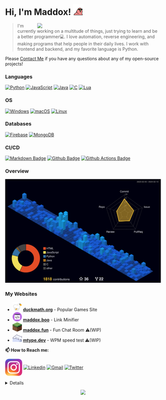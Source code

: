 # Hi, I'm Maddox! <a href = "."><img src ="./assets/birb.gif" height ="35px"></a> <!-- cool duck -->

<a href="https://github.com/maddox05"><img src="http://github-profile-summary-cards.vercel.app/api/cards/stats?username=maddox05&theme=discord_old_blurple" width="400px" align="right"/></a>


> I'm currently working on a multitude of things, just trying to learn and be a better programmer💻. I love automation, reverse engineering, and making programs that help people in their daily lives. I work with frontend and backend, and my favorite language is Python.

Please <a href="mailto:maddoxpublic@gmail.com">Contact Me</a> if you have any questions about any of my open-source projects! 
### Languages
[![Python](https://img.shields.io/badge/python-3776AB?style=for-the-badge&logo=python&logoColor=white)](https://github.com/maddox05)
[![JavaScript](https://img.shields.io/badge/JavaScript-323330?style=for-the-badge&logo=javascript)](https://github.com/maddox05)
[![Java](https://img.shields.io/badge/java-ED8B00?style=for-the-badge&logo=openjdk)](https://github.com/maddox05)
[![C](https://img.shields.io/badge/c-black?style=for-the-badge&logo=c)](https://github.com/maddox05)
[![Lua](https://img.shields.io/badge/lua-2C2D72?style=for-the-badge&logo=lua&logoColor=white)](https://github.com/maddox05)
### OS
[![Windows](https://img.shields.io/badge/Windows-0078D6?style=for-the-badge&logo=Windows)](https://github.com/maddox05)
[![macOS](https://img.shields.io/badge/mac%20os-000000?style=for-the-badge&logo=macos&logoColor=F0F0F0)](https://github.com/maddox05)
[![Linux](https://img.shields.io/badge/linux-FCC624?style=for-the-badge&logo=Linux&logoColor=black)](https://github.com/maddox05)

### Databases
[![Firebase](https://img.shields.io/badge/firebase-%23039BE5.svg?style=for-the-badge&logo=firebase)](https://github.com/maddox05)
[![MongoDB](https://img.shields.io/badge/mongodb-%2300f.svg?style=for-the-badge&logo=mongodb&logoColor=green)](https://github.com/maddox05)

### CI/CD
[![Markdown Badge](https://img.shields.io/badge/-Markdown-2088FF?style=flat&logo=Markdown&logoColor=white)](https://github.com/maddox05)
[![Github Badge](https://img.shields.io/badge/-Github%20-2088FF?style=flat&logo=Github&logoColor=white)](https://github.com/maddox05)
[![Github Actions Badge](https://img.shields.io/badge/-Git%20-2088FF?style=flat&logo=Git&logoColor=white)](https://github.com/maddox05)

### Overview
![](./profile-3d-contrib/profile-night-view.svg)

### My Websites
-  <a href = "https://duckmath.org"><img src ="./assets/goose.png" width ="30" height ="30"></a> [**duckmath.org**](https://duckmath.org) - Popular Games Site
- <a href = "https://maddox.boo"><img src ="./assets/code.png" width ="30" height ="30"></a> [**maddox.boo**](https://maddox.boo) - Link Minifier
- <a href = "https://maddox.fun"><img src ="./assets/minecraft.png" width ="30" height ="30"></a> [**maddox.fun**](https://maddox.fun) - Fun Chat Room ⚠️(WIP)
- <a href = "https://mtype.dev"><img src ="./assets/380f1220-1479-4b6f-aac9-df0adc191945_bongo_cat_template.gif" width ="30" height ="30"></a> [**mtype.dev**](https://mtype.dev) - WPM speed test ⚠️(WIP)
<!-- 
- <a href = "https://duckmath.org"><img src ="./assets/jetbrains-toolbox-icon.png" width ="30" height ="30"></a> [**maddox.page**](https://maddox.page) - Website About Me 
- <a href one for my chat app></a>
-->

**📫 How to Reach me:**
<p align="left">
  <a href="https://www.instagram.com/magicmaddox1/" target="blank"><img align="center" src="./assets/insta.png" alt="Instagram" height="55" width="55" /></a>
  <a href="https://www.linkedin.com/in/maddox-schmidlkofer-2793a427a/" target="blank"><img align="center" src="https://raw.githubusercontent.com/BEPb/BEPb/master/assets/linkedin.svg" alt="Linkedin" height="60" width="60" /></a>
  <a href="mailto:maddoxpublic@gmail.com" target="blank"><img align="center" src="https://raw.githubusercontent.com/BEPb/BEPb/master/assets/gmail.svg" alt="Gmail" height="60" width="60" /></a>
  <a href="https://twitter.com/" target="blank"><img align="center" src="https://raw.githubusercontent.com/BEPb/BEPb/master/assets/twitter.svg" alt="Twitter" height="60" width="60" /></a>

</p>

<details>
<p align="center">
  <a href="https://github.com/maddox05">
    <img src="http://github-profile-summary-cards.vercel.app/api/cards/profile-details?username=maddox05&theme=discord_old_blurple" />
  </a>
  <a href="https://github.com/maddox05">
    <img src="http://github-profile-summary-cards.vercel.app/api/cards/repos-per-language?username=maddox05&theme=discord_old_blurple&exclude={exclude}" />
  </a>
  <a href="https://github.com/maddox05">
    <img src="https://github-profile-summary-cards.vercel.app/api/cards/productive-time?username=maddox05&theme=discord_old_blurple&utcOffset=-4" />
  </a>


  
</p>
</details>


<p align="center">
<a href="https://github.com/maddox05">
    <img src="https://komarev.com/ghpvc/?username=maddox05&color=blue&style=flat)" />
  </a>
</p>



